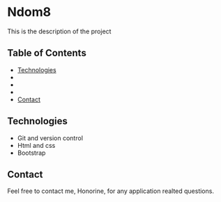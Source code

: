 # Ndom8

This is the description of the project 

## Table of Contents
* [Technologies](#technologies) 
* []() 
* []() 
* []() 
* [Contact](#contact) 

## Technologies

* Git and version control
* Html and css
* Bootstrap

## Contact

Feel free to contact me, Honorine, for any application realted questions. 
